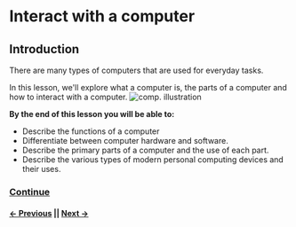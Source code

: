 # Interact with a computer

## Introduction
There are many types of computers that are used for everyday tasks.

In this lesson, we'll explore what a computer is, the parts of a computer and how to interact with a computer.
![comp. illustration](https://github.com/immortal-miku/MDLC-Archives/blob/main/Module%201/1/computers_illustration.jpg?raw=true)

**By the end of this lesson you will be able to:**
* Describe the functions of a computer
* Differentiate between computer hardware and software.
* Describe the primary parts of a computer and the use of each part.
* Describe the various types of modern personal computing devices and their uses.

### [Continue](https://github.com/immortal-miku/MDLC-Archives/blob/main/Module%201/1/Lessonpt2.md)

#### [<- Previous]() || [Next ->](https://github.com/immortal-miku/MDLC-Archives/blob/main/Module%201/1/Lessonpt2.md)

